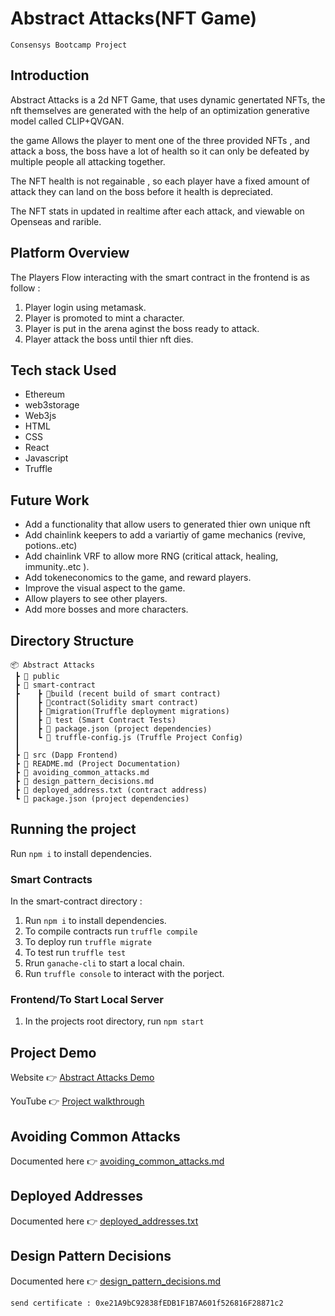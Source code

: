 # Abstract Attacks(NFT Game)
`Consensys Bootcamp Project`

## Introduction
Abstract Attacks is a 2d NFT Game, that uses dynamic genertated NFTs, the nft themselves are generated with the help of an optimization generative model called CLIP+QVGAN.

the game Allows the player to ment one of the three provided NFTs , and attack a boss, the boss have a lot of health so it can only be defeated by multiple people all attacking together.

The NFT health is not regainable , so each player have a fixed amount of attack they can land on the boss before it health is depreciated.

The NFT stats in updated in realtime after each attack, and viewable on Openseas and rarible.

## Platform Overview

The Players Flow interacting with the smart contract in the frontend is as follow :

1. Player login using metamask.
2. Player is promoted to mint a character.
3. Player is put in the arena aginst the boss ready to attack.
4. Player attack the boss until thier nft dies.

## Tech stack Used

- Ethereum
- web3storage
- Web3js
- HTML
- CSS
- React
- Javascript
- Truffle

## Future Work

- Add a functionality that allow users to generated thier own unique nft
- Add chainlink keepers to add a variartiy of game mechanics (revive, potions..etc)
- Add chainlink VRF to allow more RNG (critical attack, healing, immunity..etc ).
- Add tokeneconomics to the game, and reward players.
- Improve the visual aspect to the game.
- Allow players to see other players.
- Add more bosses and more characters.

## Directory Structure

```
📦 Abstract Attacks
 ┣ 📂 public
 ┣ 📂 smart-contract
 ┣    ┣ 📂build (recent build of smart contract)
 ┃    ┣ 📂contract(Solidity smart contract)
 ┃    ┣	📂migration(Truffle deployment migrations)
 ┃    ┣ 📂 test (Smart Contract Tests)
 ┃    ┣ 📜 package.json (project dependencies)
 ┃    ┗ 📜 truffle-config.js (Truffle Project Config)
 ┃
 ┣ 📂 src (Dapp Frontend)
 ┣ 📜 README.md (Project Documentation)
 ┣ 📜 avoiding_common_attacks.md
 ┣ 📜 design_pattern_decisions.md
 ┣ 📜 deployed_address.txt (contract address)
 ┗ 📜 package.json (project dependencies)
```

## Running the project

Run `npm i` to install dependencies.

### Smart Contracts

In the smart-contract directory :

1. Run `npm i` to install dependencies.
2. To compile contracts run `truffle compile`
3. To deploy run `truffle migrate`
4. To test run `truffle test`
5. Rrun `ganache-cli` to start a local chain.
6. Run `truffle console` to interact with the porject.

### Frontend/To Start Local Server

1. In the projects root directory, run `npm start`

## Project Demo

Website 👉 [Abstract Attacks Demo](https://orange-lake-7069.on.fleek.co/)

YouTube 👉 [Project walkthrough](https://youtu.be/2xLrlHg-wpU)

## Avoiding Common Attacks

Documented here 👉 [avoiding_common_attacks.md](avoiding_common_attacks.md)

## Deployed Addresses

Documented here 👉 [deployed_addresses.txt](deployed_addresses.txt)

## Design Pattern Decisions

Documented here 👉 [design_pattern_decisions.md](design_pattern_decisions.md)

`send certificate : 0xe21A9bC92838fEDB1F1B7A601f526816F28871c2`
